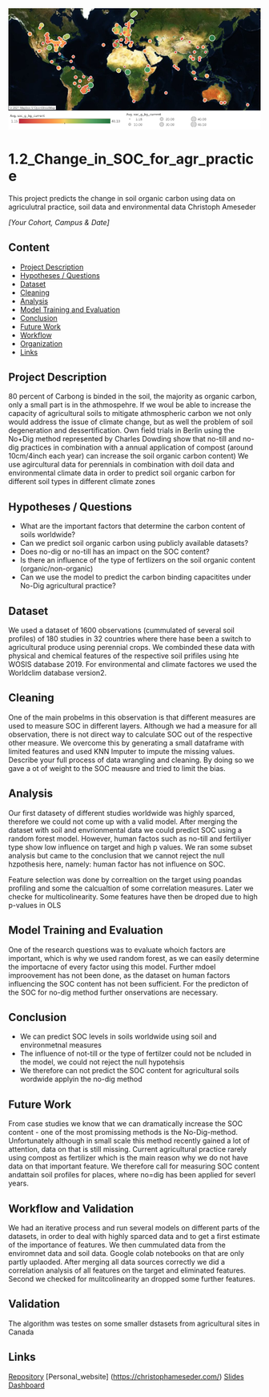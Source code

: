 <img src="https://github.com/C-Ameseder/1.2_Change_in_SOC_for_agr_practice/blob/main/6.Images/1.SOC_in_perenials_dahboard.png" alt="SOC in Dataset" width="800"/>

# 1.2_Change_in_SOC_for_agr_practice
This project predicts the change in soil organic carbon using data on agriculutral practice, soil data and environmental data
Christoph Ameseder

*[Your Cohort, Campus & Date]*

## Content
- [Project Description](#project-description)
- [Hypotheses / Questions](#hypotheses-questions)
- [Dataset](#dataset)
- [Cleaning](#cleaning)
- [Analysis](#analysis)
- [Model Training and Evaluation](#model-training-and-evaluation)
- [Conclusion](#conclusion)
- [Future Work](#future-work)
- [Workflow](#workflow)
- [Organization](#organization)
- [Links](#links)

## Project Description
80 percent of Carbong is binded in the soil, the majority as organic carbon, only a small part is in the athmospehre. If we woul be able to increase the capacity of agricultural soils to mitigate athmospheric carbon we not only would address the issue of climate change, but as well the problem of soil degeneration and dessertification. Own field trials in Berlin using the No+Dig method represented by Charles Dowding show that no-till and no-dig practices in combination with a annual application of compost (around 10cm/4inch each year) can increase the soil organic carbon content) We use agircultural data for perennials in combination with doil data and environmental climate data in order to predict soil organic carbon for different soil types in different climate zones

## Hypotheses / Questions
* What are the important factors that determine the carbon content of soils worldwide?
* Can we predict soil organic carbon using publicly available datasets?
* Does no-dig or no-till has an impact on the SOC content? 
* Is there an influence of the type of fertlizers on the soil organic content (organic/non-organic)
* Can we use the model to predict the carbon binding capacitites under No-Dig agricultural practice?


## Dataset
We used a dataset of 1600 observations (cummulated of several soil profiles) of 180 studies in 32 countries where there hase been a switch to agricultural produce using perennial crops. We combinded these data with physical and chemical features of the respective soil prifiles using hte WOSIS database 2019. For environmental and climate factores we used the Worldclim database version2.


## Cleaning
One of the main probelms in this observation is that different measures are used to measure SOC in different layers. Although we had a measure for all observation, there is not direct way to calculate SOC out of the respective other measure. We overcome this by generating a small dataframe with limited features and used KNN Imputer to impute the missing values. Describe your full process of data wrangling and cleaning. By doing so we gave a ot of weight to the SOC meausre and tried to limit the bias.

## Analysis
Our first datasety of different studies worldwide was highly sparced, therefore we could not come up with a valid model. After merging the dataset with soil and envrionmental data we could predict SOC using a random forest model.
However, human factos such as no-till and fertiliyer type show low influence on target and high p values. We ran some subset analysis but came to the conclusion that we cannot reject the null hzpothesis here, namely: human factor has not influence on SOC.

Feature selection was done by correaltion on the target using poandas profiling and some the calcualtion of some correlation measures. Later we checke for multicolinearity.
Some features have then be droped due to high p-values in OLS

## Model Training and Evaluation
One of the research questions was to evaluate whoich factors are important, which is why we used random forest, as we can easily determine the importacne of every factor using this model. Further mdoel improovement has not been done, as the dataset on human factors influencing the SOC content has not been sufficient. For the predicton of the SOC for no-dig method further onservations are necessary.

## Conclusion
* We can predict SOC levels in soils worldwide using soil and environmetnal measures
* The influence of not-till or the type of fertilzer could not be ncluded in the model, we could not reject the null hypotehsis
* We therefore can not predict the SOC content for agricultural soils wordwide applyin the no-dig method

## Future Work
From case studies we know that we can dramatically increase the SOC content - one of the most promissing methods is the No-Dig-method. Unfortunately although in small scale this method recently gained a lot of attention, data on that is still missing. Current agricultural practice rarely using compost as fertilizer which is the main reason why we do not have data on that important feature. We therefore call for measuring SOC content andattain soil profiles for places, where no=dig has been applied for severl years.

## Workflow and Validation
We had an iterative process and run several models on different parts of the datasets, in order to deal with highly sparced data and to get a first estimate of the importance of features. We then cummulated data from the enviromnet data and soil data. Google colab notebooks on that are only partly uplaoded. After merging all data sources correctly we did a correlation analysis of all features on the target and eliminated features. Second we checked for mulitcolinearity an dropped some further features.

## Validation
The algorithm was testes on some smaller dstasets from agricultural sites in Canada



## Links



[Repository](https://github.com/C-Ameseder/1.2_Change_in_SOC_for_agr_practice/) 
[Personal_website] (https://christophameseder.com/)
[Slides](https://prezi.com/p/adl5ei_ty8wb/carbon-sequestration-for-agricultural-soils/?present=1/)  
[Dashboard](https://public.tableau.com/profile/christoph7221#!/vizhome/SOC-perenials/Dashboard1?publish=yes) 
